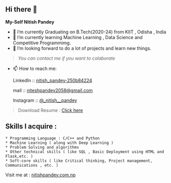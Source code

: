 ## Hi there 👋
**My-Self Nitish Pandey**

- 🔭 I’m currently Graduating on B.Tech(2020-24) from KIIT , Odisha , India
- 🌱 I’m currently learning Machine Learning , Data Science and Competitive Programmimg.
- 👯 I’m looking forward to do a lot of projects and learn new things. 
>*You can contact me if you want to colaborate*

- 📫 How to reach me:

     LinkedIn :: [nitish_pandey-250b84224](https://www.linkedin.com/in/nitish-pandey-250b84224/)
     
     mail :: niteshpandey2058@gmail.com
     
     Instagram :: [@_nitish__pandey](https://www.instagram.com/_nitish__pandey/) 

> Download Resume : [Click here](https://docs.google.com/document/d/1oqecjsPRn6oZm8lJ8m0HSfx_JShvkQxCNTmnAxc6Swc/edit)

## Skills I acquire :  
    * Programming Language : C/C++ and Python  
    * Machine Learning ( along with Deep Learning )  
    * Problem Solving and algorithms  
    * Other technical skills ( like SQL , Basic Deployment using HTML and Flask,etc. )  
    * Soft-core skills ( like Critical thinking, Project management, Communications , etc. )  


Visit me at : [nitishpandey.com.np](https://nitishpandey.com.np)
